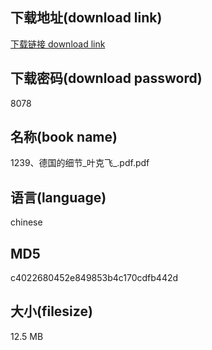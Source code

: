 ## 下载地址(download link)
[下载链接 download link](https://voluble-croquembouche-d321dc.netlify.app/?s=1239%E3%80%81%E5%BE%B7%E5%9B%BD%E7%9A%84%E7%BB%86%E8%8A%82_%E5%8F%B6%E5%85%8B%E9%A3%9E_.pdf)

## 下载密码(download password)
8078

## 名称(book name)
1239、德国的细节_叶克飞_.pdf.pdf

## 语言(language)
chinese

## MD5
c4022680452e849853b4c170cdfb442d

## 大小(filesize)
12.5 MB
